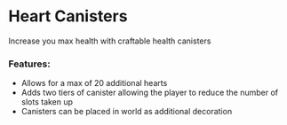 # Heart Canisters <!--$headerTitle--><!--$pmc:delete-->

Increase you max health with craftable health canisters<!--$pmc:headerSize-->

### Features:
- Allows for a max of 20 additional hearts
- Adds two tiers of canister allowing the player to reduce the number of slots taken up
- Canisters can be placed in world as additional decoration 
